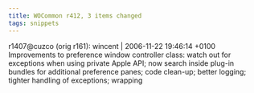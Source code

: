 ```yaml
---
title: WOCommon r412, 3 items changed
tags: snippets
---
```


r1407@cuzco (orig r161): wincent | 2006-11-22 19:46:14 +0100 Improvements to preference window controller class: watch out for exceptions when using private Apple API; now search inside plug-in bundles for additional preference panes; code clean-up; better logging; tighter handling of exceptions; wrapping
